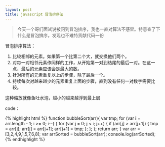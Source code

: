 ```yaml
---
layout: post
title: javascript 冒泡排序法
---
```


> 今天一个哥们面试说被问到冒泡排序，我也一直对算法不感冒。特意查了下什么是冒泡排序，发现也不难特贡献代码一份


冒泡排序算法：

1. 比较相邻的元素。如果第一个比第二个大，就交换他们两个。
2. 对每一对相邻元素作同样的工作，从开始第一对到结尾的最后一对。在这一点，最后的元素应该会是最大的数。
3. 针对所有的元素重复以上的步骤，除了最后一个。
4. 持续每次对越来越少的元素重复上面的步骤，直到没有任何一对数字需要比较。

这种缩放就像鱼吐水泡，越小的越来越浮到最上层

code：

{% highlight html %}
function bubbleSort(arr){
	var tmp;
	for (var i = arr.length - 1; i &gt;= 0; i--) {
		for (var j = 0; j &lt; i; j++) {
			if (arr[j] &gt; arr[j+1]) {
				tmp = arr[j];
				arr[j] = arr[j+1];
				arr[j+1] = tmp;
			};
		};
	};
	return arr;
}
var arr = [3,2,4,9,1,5,7,6,8];
var arrSorted = bubbleSort(arr);
console.log(arrSorted);
{% endhighlight %}
